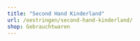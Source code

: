 ```yaml
---
title: "Second Hand Kinderland"
url: /oestringen/second-hand-kinderland/
shop: Gebrauchtwaren
---
```

